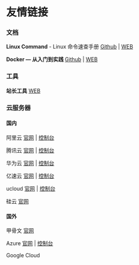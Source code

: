 # 友情链接

### 文档

**Linux Command** - Linux 命令速查手册 [Github](https://github.com/jaywcjlove/linux-command) | [WEB](https://qq.wdev.cn/)

**Docker — 从入门到实践** [Github](https://github.com/yeasy/docker_practice) | [WEB](https://yeasy.gitbook.io/docker_practice/)

### 工具

**站长工具** [WEB](https://tool.chinaz.com/)

### 云服务器

#### 国内

阿里云 [官网](https://www.aliyun.com/) | [控制台](https://home.console.aliyun.com/)

腾讯云 [官网](https://cloud.tencent.com/) | [控制台](https://console.cloud.tencent.com/)

华为云 [官网](https://www.huaweicloud.com/) | [控制台](https://console.huaweicloud.com/)

亿速云 [官网](https://www.yisu.com/) | [控制台](https://www.yisu.com/)

ucloud [官网](https://www.ucloud.cn/) | [控制台](https://www.ucloud.cn/)

硅云 [官网](https://www.vpsor.cn/)

#### 国外

甲骨文 [官网](https://www.oracle.com/cn/)

Azure [官网](https://azure.microsoft.com/zh-cn/) | [控制台](https://portal.azure.com/)

Google Cloud
